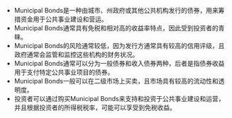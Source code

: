 

- Municipal Bonds是一种由城市、州政府或其他公共机构发行的债券，用来筹措资金用于公共事业建设和营运。
- Municipal Bonds通常具有免税和相对高的收益率特点，因此受到投资者的青睐。
- Municipal Bonds的风险通常较低，因为发行方通常具有较高的信用评级，且政府通常会监管和监控这些机构的财务状况。
- Municipal Bonds通常可以分为一般债券和收入债券两种，后者是指债券收益用于支付特定公共事业项目的债券。
- Municipal Bonds一般可以在二级市场上买卖，且市场具有较高的流动性和透明度。
- 投资者可以通过购买Municipal Bonds来支持和投资于公共事业建设和运营，并且根据投资者的所得税税率，可能可以享受到免税收益。
